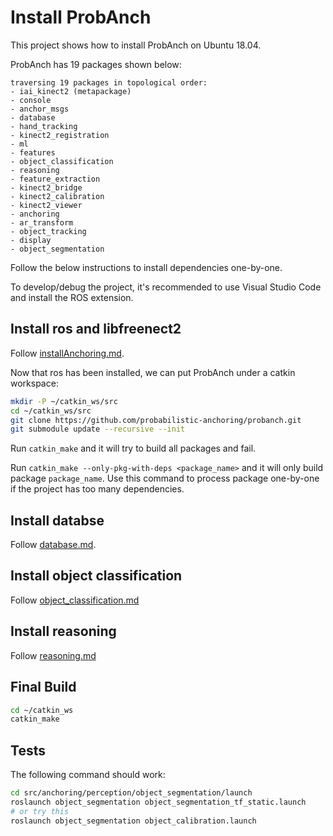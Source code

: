 # Install ProbAnch

This project shows how to install ProbAnch on Ubuntu 18.04.

ProbAnch has 19 packages shown below:

``` text
traversing 19 packages in topological order:
- iai_kinect2 (metapackage)
- console
- anchor_msgs
- database
- hand_tracking
- kinect2_registration
- ml
- features
- object_classification
- reasoning
- feature_extraction
- kinect2_bridge
- kinect2_calibration
- kinect2_viewer
- anchoring
- ar_transform
- object_tracking
- display
- object_segmentation
```

Follow the below instructions to install dependencies one-by-one.

To develop/debug the project, it's recommended to use Visual Studio Code and install the ROS extension.

## Install ros and libfreenect2

Follow [installAnchoring.md](./installAnchoring.md).

Now that ros has been installed, we can put ProbAnch under a catkin workspace:

``` sh
mkdir -P ~/catkin_ws/src
cd ~/catkin_ws/src
git clone https://github.com/probabilistic-anchoring/probanch.git
git submodule update --recursive --init
```

Run `catkin_make` and it will try to build all packages and fail.

Run `catkin_make --only-pkg-with-deps <package_name>` and it will only build package `package_name`. Use this command to process package one-by-one if the project has too many dependencies.

## Install databse

Follow [database.md](./database.md).

## Install object classification

Follow [object_classification.md](./object_classification.md)

## Install reasoning

Follow [reasoning.md](./reasoning.md)

## Final Build

``` sh
cd ~/catkin_ws
catkin_make
```

## Tests

The following command should work:

``` sh
cd src/anchoring/perception/object_segmentation/launch
roslaunch object_segmentation object_segmentation_tf_static.launch
# or try this
roslaunch object_segmentation object_calibration.launch
```
